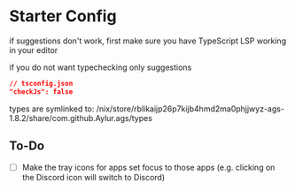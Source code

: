 
# Starter Config

if suggestions don't work, first make sure
you have TypeScript LSP working in your editor

if you do not want typechecking only suggestions

```json
// tsconfig.json
"checkJs": false
```

types are symlinked to:
/nix/store/rblikaijp26p7kijb4hmd2ma0phjjwyz-ags-1.8.2/share/com.github.Aylur.ags/types

## To-Do
- [ ] Make the tray icons for apps set focus to those apps (e.g. clicking on the Discord icon will switch to Discord)
